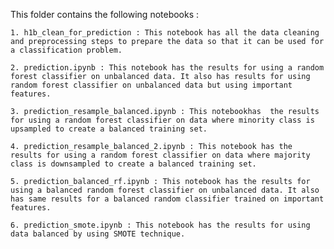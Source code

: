 This folder contains the following notebooks :

    1. h1b_clean_for_prediction : This notebook has all the data cleaning and preprocessing steps to prepare the data so that it can be used for a classification problem.

    2. prediction.ipynb : This notebook has the results for using a random forest classifier on unbalanced data. It also has results for using random forest classifier on unbalanced data but using important features.

    3. prediction_resample_balanced.ipynb : This notebookhas  the results for using a random forest classifier on data where minority class is upsampled to create a balanced training set.

    4. prediction_resample_balanced_2.ipynb : This notebook has the results for using a random forest classifier on data where majority class is downsampled to create a balanced training set.

    5. prediction_balanced_rf.ipynb : This notebook has the results for using a balanced random forest classifier on unbalanced data. It also has same results for a balanced random classifier trained on important features.
    
    6. prediction_smote.ipynb : This notebook has the results for using data balanced by using SMOTE technique.